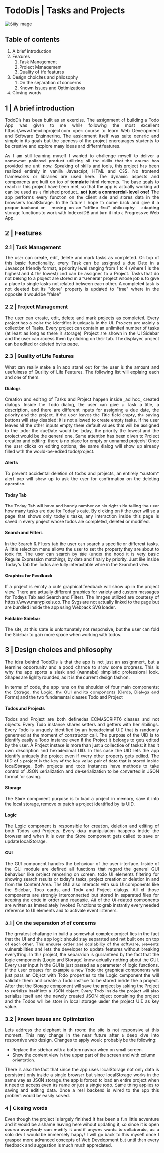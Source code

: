 # TodoDis | Tasks and Projects

![Silly Image](./assets/freetime.png)

## Table of contents

1. A brief introduction
2. Features
   1. Task Management
   2. Project Management
   3. Quality of life features
3. Design choiches and philosophy
   1. On the separation of concerns
   2. Known Issues and Optimizations
4. Closing words

## 1 | A brief introduction
<p align="justify">
TodoDis has been built as an exercise. The assignment of building a Todo App was given to me while following the most excellent https://www.theodinproject.com open course to
learn Web Development and Software Enginnering. The assignment itself was quite generic and simple in its goals but the openess of the project encrourages students to be creative and explore many ideas
and differnt features.</p>
<p align="justify">
As I am still learning myself I wanted to challenge myself to deliver a somewhat polished product utilizing all the skills that the course has provided me until now. Speaking of skills and tools, this project has
been realized entirely in vanilla Javascript, HTML and CSS. No frontend frameworks or libraries are used here. The dynamic aspects and components are built on top of <b>template</b> html elements. 
The base goals to reach in this project have been met, so that the app is actually working ad can be used as a finished product...<b>not just a commercial-level one!</b> The app performs every function on the client side
and stores data in the browser's localStorage. In the future I hope to come back and give it a proper backend or - moving on an "offline first" philosophy - adapting storage functions to work with IndexedDB and turn it into a Progressive Web App.
</p>

## 2 | Features 

### 2.1 | Task Management
<p align="justify">
The user can create, edit, delete and mark tasks as completed. On top of this basic functionality, every Task can be assigned a due Date in a Javascipt friendly format, a priority level ranging from 1 to 4 (where 1 is the highest
and 4 the lowest) and can be assigned to a Project. Tasks that do not belong to a project are stored in a "General" project whose job is to give a place to single tasks not related between each other. A completed task is not
deleted but its "done" property is updated to "true" where in the opposite it would be "false".
</p>

### 2.2 | Project Management 
<p align="justify">
The user can create, edit, delete and mark projects as completed. Every project has a color the identifies it uniquely in the UI. Projects are mainly a collection of Tasks. Every project can contain an unlimited number of tasks 
(at least as long as there is storage). Project are shown in the UI Sidebar and the user can access them by clicking on their tab. The displayed project can be edited or deleted by its page.

### 2.3 | Quality of Life Features
<p align="justify">
What can really make a ìn app stand out for the user is the amount and usefulness of Quality of Life Features. The following list will explaing each and one of them.
</p>  

#### Dialogs
<p align="justify">
Creation and editing of Tasks and Project happen inside _ad hoc_ created dialogs. Inside the Todo dialog, the user can give a Task a title, a description, and there are different inputs for assigning a due date,
the priority and the project. If the user leaves the Title field empty, the saving buttons will stay disabled: it is not allowed to create empty tasks. If the user leaves all the other inputs empty there default values that
will be assigned to the todo: the dueDate would be today, the priority the lowest and the project would be the general one. Same attention has been given to Project creation and editing: there is no place for empty or unnamed projects!
Once the user clicks on editing options, the same dialog will show up already filled with the would-be-edited todo/project.
  
#### Alerts 
<p align="justify">
To prevent accidental deletion of todos and projects, an entirely *custom* alert pop will show up to ask the user for confirmation on the deleting operation.

#### Today Tab
<p align="justify">
The Today Tab will have and handy number on his right side telling the user how many tasks are due for Today's date. By clicking on it the user will se a page that shows only today's tasks, any interaction inside this page
is saved in every project whose todos are completed, deleted or modified.

#### Search and Filters
<p align="justify">
In the Search & Filters tab the user can search a specific or different tasks. A little selection menu allows the user to set the property they are about to look for. The user can search by title (under the hood it is very
basic Regular Expression matching), by date and finally by priority. Just like inside Today's Tab the Todos are fully interactable while in the Searched view.

#### Graphics for Feedback
<p align="justify">
If a project is empty a cute graphical feedback will show up in the project view. There are actually different graphics for variety and custom messages for Todays Tab and Search and Filters. The Images utilized are courtesy of
https://www.manypixels.co. The Svgs are not actually linked to the page but are bundled inside the app using Webpack SVG loader.

#### Foldable Sidebar
<p align="justify">
The site, at this state is unfortunately not responsive, but the user can fold the Sidebar to gain more space when working with todos.

## 3 | Design choices and philosophy
<p align="justify">
The idea behind TodoDis is that the app is not just an assignment, but a learning opportunity and a good chance to show some progress. This is why the app sports a sleak and (wannabe) simplistic professional look. Shapes are lighlty
rounded, as it is the current design fashion.

<p align="justify">
In terms of code, the app runs on the shoulder of four main components: the Storage, the Logic, the GUI and its components (Cards, Dialogs and Forms) and the two fundamental classes Todo and Project.

#### Todos and Projects
<p align="justify">
Todos and Project are both definedas ECMASCRIPT6 classes and not objects. Every Todo instance shares setters and getters with her sibilings. Every Todo is uniquely identified by an hexadecimal UID that is randomly generated
at the moment of constructor call. The purpose of the UID is to identify easily a Todo instance even if the Project it belongs to gets edited by the user. 
A Project instace is more than just a collection of tasks: it has it own description and hexadecimal UID. In this case the UID lets the app identify uniquely the project even if every other property gets edited. The UID of a project
is the key of the key-value pair of data that is stored inside localStorage. Both projects and todo instances have methods to take control of JSON serialization and de-serialization to be converted in JSON format for saving.

#### Storage
<p align="justify">
The Store component purpose is to load a project in memory, save it into the local storage, remove or patch a project identified by its UID.

#### Logic 
<p align="justify">
The Logic component is responsible for creation, deletion and editing of both Todos and Projects. Every data manipulation happens inside the browser and when it is over the Store component gets called to save or update localStorage.

#### GUI
<p align="justify">
The GUI component handles the behaviour of the user interface. Inside of the GUI module are defined all functions that regard the general GUI behaviour like project rendering on screen, todo UI elements filtering for showing search results
or today's tasks, project creation or deletion in and from the Content Area. The GUI also interacts with sub UI components like the Sidebar, Todo cards, and Todo and Project dialogs. All of those components are strongly interconnected but 
stored in separated files for keeping the code in order and readable. All of the UI-related components are written as Immediately Invoked Functions to grab instantly every needed reference to UI elements and to activate event listeners.

### 3.1 | On the separation of of concerns
<p align="justify">
The greatest challange in build a somewhat complex project lies in the fact that the UI and the app logic should stay separated and not built one on top of each other. This ensures order and scalability of the software, prevents vulnerabilities
and lets the developer to update features without breaking everything. In this project, the separation is guaranteed by the fact that the logic components (Logic and Storage) know actually nothing about the GUI. Every user
input in the GUI is just passed as a parameter of logic functions.
If the User creates for example a new Todo the graphical components will just pass an Object with Todo properties to the Logic component the will validate them and create a Todo instace to be stored inside the a project. After that the Storage
component will save the project by asking the Project to serialize itself into a JSON object. Every Todo inside the project will also serialize itself and the newcly created JSON object containing the project and the Todos will be
store in local storage under the project UID as key value.

### 3.2 | Known issues and Optimization
<p align="justify">
Lets address the elephant in th room: the site is not responsive at this moment. This may change in the near future after a deep dive into responsive web design. Changes to apply would probably be the following:

* Replace the sidebar with a bottom navbar when on small screen.
* Show the content view in the upper part of the screen and with column orientation.
<p align="justify">
There is also the fact that since the app uses localStorage not only data is persistent only inside a single browser but since localStorage works in the same way as JSON storage, the app is forced to load an entire project 
when it need to access even its name or just a single todo. Same thing applies to saving and editing data. Once a real backend is wired to the app this problem would be easily solved.

### 4 | Closing words
<p align="justify">
Even though the project is largely finished It has been a fun little adventure and it would be a shame leaving here wihout updating it, so since it is open source everybody can modify it and if anyone wants to collaborate, as a solo dev I would be immensely happy!
I will go back to this myself once I grasped more advanced concepts of Web Development but until then every feedback and suggestion is much much appreciated.
